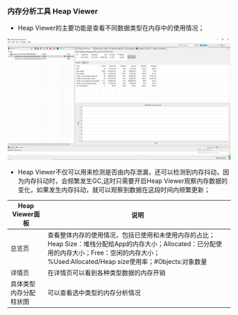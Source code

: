 ###  内存分析工具 Heap Viewer
+ Heap Viewer的主要功能是查看不同数据类型在内存中的使用情况；

![image](https://github.com/ningbaoqi/PerformanceOptimization/blob/master/gif/a20.jpg)

+ Heap Viewer不仅可以用来检测是否由内存泄漏，还可以检测到内存抖动，因为内存抖动时，会频繁发生GC,这时只需要开启Heap Viewer观察内存数据的变化，如果发生内存抖动，就可以观察到数据在这段时间内频繁更新；

|Heap Viewer面板|说明|
|-------|-------|
|总览页|查看整体内存的使用情况，包括已使用和未使用内存的占比；Heap Size：堆栈分配给App的内存大小；Allocated：已分配使用的内存大小；Free：空闲的内存大小；%Used:Allocated/Heap size使用率；#Objects:对象数量|
|详情页|在详情页可以看到各种类型数据的内存开销|
|具体类型内存分配柱状图|可以查看选中类型的内存分析情况|

